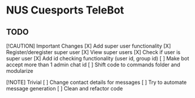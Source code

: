 # NUS Cuesports TeleBot

## TODO
[!CAUTION] Important Changes
[X] Add super user functionality
    [X] Register/deregister super user
    [X] View super users
    [X] Check if user is super user
[X] Add id checking functionality (user id, group id)
[ ] Make bot accept more than 1 admin chat id
[ ] Shift code to commands folder and modularize

[!NOTE] Trivial
[ ] Change contact details for messages
[ ] Try to automate message generation
[ ] Clean and refactor code

